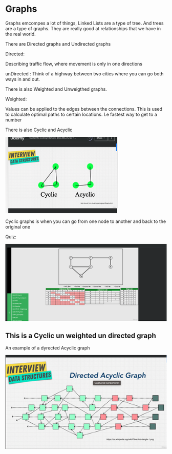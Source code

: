 # Graphs

Graphs emcompes a lot of things, Linked Lists are a type of tree. And trees are a type of graphs. They are really good at relationships that we have in the real world.


There are Directed graphs and Undirected graphs


Directed:

Describing traffic flow, where movement is only in one directions

unDirected :
Think of a highway between two cities where you can go both ways in and out.

There is also Weighted and Unweigthed graphs.

Weighted:

Values can be applied to the edges between the connections. This is used to calculate optimal paths to certain locations. I.e fastest way to get to a number


There is also Cyclic and Acyclic

![AcyclicCyclic](./Cyclic_Acyclic.png)

Cyclic graphs is when you can go from one node to another and back to the original one


Quiz:

![Graph_1](./Example_one.png)

## This is a Cyclic un weighted un directed graph

An example of a dyrected Acyclic graph

![Graph_1](./DirectedAcyclicGraph.png)
